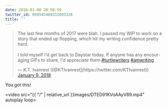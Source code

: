 ```yaml
---
date: 2018-01-08 20:50:59
twitter_id: 950545404332003328
title: ''
---
```


<blockquote class="twitter-tweet"><p lang="en" dir="ltr">The last few months of 2017 were blah. I paused my WIP to work on a story that ended up flopping, which hit my writing confidence pretty hard.<br><br>I told myself I&#39;d get back to Daystar today. If anyone has any encouraging GIFs to share, I&#39;d appreciate them.<a href="https://twitter.com/hashtag/turtlewriters?src=hash&amp;ref_src=twsrc%5Etfw">#turtlewriters</a> <a href="https://twitter.com/hashtag/amwriting?src=hash&amp;ref_src=twsrc%5Etfw">#amwriting</a></p>&mdash; K.T. Ivanrest ([@KTIvanrest](https://twitter.com/KTIvanrest)) <a href="https://twitter.com/KTIvanrest/status/950544726532460544?ref_src=twsrc%5Etfw">January 9, 2018</a></blockquote>
<script async src="https://platform.twitter.com/widgets.js" charset="utf-8"></script>

You got this!

<video src="{{ \"/\" | relative_url  }}images/DTED91KVoAAyV89.mp4" autoplay loop></video>
